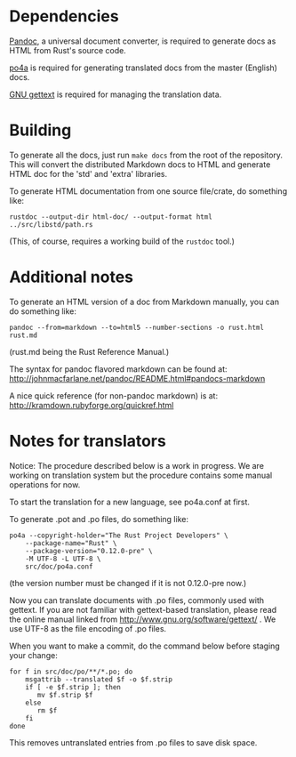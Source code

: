# Dependencies

[Pandoc](http://johnmacfarlane.net/pandoc/installing.html), a universal
document converter, is required to generate docs as HTML from Rust's
source code.

[po4a](http://po4a.alioth.debian.org/) is required for generating translated
docs from the master (English) docs.

[GNU gettext](http://www.gnu.org/software/gettext/) is required for managing
the translation data.

# Building

To generate all the docs, just run `make docs` from the root of the repository.
This will convert the distributed Markdown docs to HTML and generate HTML doc
for the 'std' and 'extra' libraries.

To generate HTML documentation from one source file/crate, do something like:

~~~~
rustdoc --output-dir html-doc/ --output-format html ../src/libstd/path.rs
~~~~

(This, of course, requires a working build of the `rustdoc` tool.)

# Additional notes

To generate an HTML version of a doc from Markdown manually, you can do
something like:

~~~~
pandoc --from=markdown --to=html5 --number-sections -o rust.html rust.md
~~~~

(rust.md being the Rust Reference Manual.)

The syntax for pandoc flavored markdown can be found at:
http://johnmacfarlane.net/pandoc/README.html#pandocs-markdown

A nice quick reference (for non-pandoc markdown) is at:
http://kramdown.rubyforge.org/quickref.html

# Notes for translators

Notice: The procedure described below is a work in progress. We are working on
translation system but the procedure contains some manual operations for now.

To start the translation for a new language, see po4a.conf at first.

To generate .pot and .po files, do something like:

~~~~
po4a --copyright-holder="The Rust Project Developers" \
    --package-name="Rust" \
    --package-version="0.12.0-pre" \
    -M UTF-8 -L UTF-8 \
    src/doc/po4a.conf
~~~~

(the version number must be changed if it is not 0.12.0-pre now.)

Now you can translate documents with .po files, commonly used with gettext. If
you are not familiar with gettext-based translation, please read the online
manual linked from http://www.gnu.org/software/gettext/ . We use UTF-8 as the
file encoding of .po files.

When you want to make a commit, do the command below before staging your
change:

~~~~
for f in src/doc/po/**/*.po; do
    msgattrib --translated $f -o $f.strip
    if [ -e $f.strip ]; then
       mv $f.strip $f
    else
       rm $f
    fi
done
~~~~

This removes untranslated entries from .po files to save disk space.
